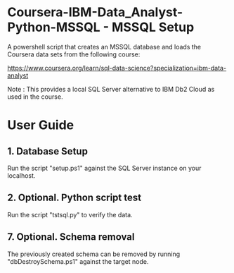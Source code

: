 # Coursera-IBM-Data_Analyst-Python-MSSQL - MSSQL Setup
A powershell script that creates an MSSQL database and loads the Coursera data sets from the following course:

https://www.coursera.org/learn/sql-data-science?specialization=ibm-data-analyst

Note : This provides a local SQL Server alternative to IBM Db2 Cloud as used in the course.

# User Guide

## 1. Database Setup
Run the script "setup.ps1" against the SQL Server instance on your localhost.

## 2. Optional. Python script test
Run the script "tstsql.py" to verify the data.

## 7. Optional. Schema removal
The previously created schema can be removed by running "dbDestroySchema.ps1" against the target node.